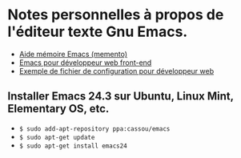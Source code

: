 Notes personnelles à propos de l'éditeur texte Gnu Emacs.
================================

* [Aide mémoire Emacs (memento)](emacs-memento.md)
* [Emacs pour développeur web front-end](emacs-webdev.md)
* [Exemple de fichier de configuration pour développeur web](emacs-webdev-init.el)

Installer Emacs 24.3 sur Ubuntu, Linux Mint, Elementary OS, etc.
-------------------------------------------------

* `$ sudo add-apt-repository ppa:cassou/emacs`
* `$ sudo apt-get update`
* `$ sudo apt-get install emacs24`


